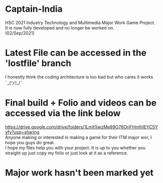 # Captain-India
 HSC 2021 Industry Technology and Multimedia Major Work Game Project.  
 It is now fully developed and no longer be worked on.  
 (02/Sep/2021)

# Latest File can be accessed in the 'lostfile' branch
I honestly think the coding architecture is too bad but who cares it works ¯\_(ツ)_/¯

# Final build + Folio and videos can be accessed via the link below
https://drive.google.com/drive/folders/1Lmlt1iwzMe89O76OriFHmlhIEYC5Yyfy?usp=sharing  
Anyone making or interested in making a game for their ITM major wor, I hope you guys do great.  
I hope my files help you with your project. It is up to you whether you straight up just copy my folio or just look at it as a reference. 
# Major work hasn't been marked yet
